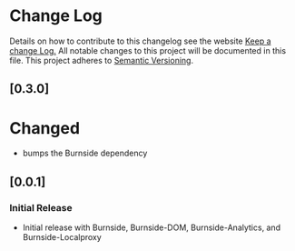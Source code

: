 # Change Log
Details on how to contribute to this changelog see the website
[Keep a change Log.](http://keepachangelog.com/) All notable changes to this project will be documented in this file.
This project adheres to [Semantic Versioning](http://semver.org/).

## [0.3.0]
# Changed
- bumps the Burnside dependency

## [0.0.1]
### Initial Release
- Initial release with Burnside, Burnside-DOM, Burnside-Analytics, and Burnside-Localproxy
